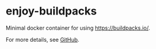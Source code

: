 # enjoy-buildpacks

Minimal docker container for using https://buildpacks.io/.

For more details, see [GitHub](https://github.com/kitkatayama/enjoy-buildpacks).